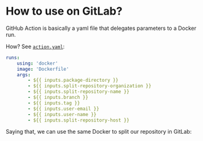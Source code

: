 # How to use on GitLab?

GitHub Action is basically a yaml file that delegates parameters to a Docker run.

How? See [`action.yaml`](/action.yaml):

```yaml
runs:
    using: 'docker'
    image: 'Dockerfile'
    args:
        - ${{ inputs.package-directory }}
        - ${{ inputs.split-repository-organization }}
        - ${{ inputs.split-repository-name }}
        - ${{ inputs.branch }}
        - ${{ inputs.tag }}
        - ${{ inputs.user-email }}
        - ${{ inputs.user-name }}
        - ${{ inputs.split-repository-host }}
```

Saying that, we can use the same Docker to split our repository in GitLab:

```

```
